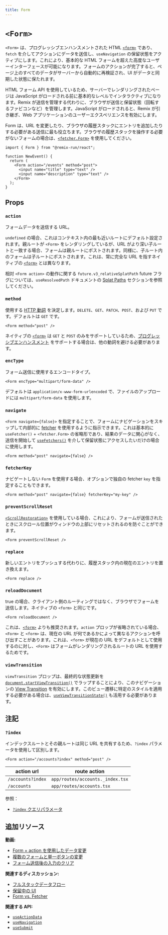 ```yaml
---
title: Form
---
```


# `<Form>`

`<Form>` は、プログレッシブエンハンスメントされた HTML [`<form>`][form_element] であり、`fetch` を介してアクションにデータを送信し、`useNavigation` の保留状態をアクティブにします。これにより、基本的な HTML フォームを超えた高度なユーザーインターフェースが可能になります。フォームのアクションが完了すると、ページ上のすべてのデータがサーバーから自動的に再検証され、UI がデータと同期した状態に保たれます。

HTML フォーム API を使用しているため、サーバーでレンダリングされたページは JavaScript がロードされる前に基本的なレベルでインタラクティブになります。Remix が送信を管理する代わりに、ブラウザが送信と保留状態（回転するファビコンなど）を管理します。JavaScript がロードされると、Remix が引き継ぎ、Web アプリケーションのユーザーエクスペリエンスを有効にします。

Form は、URL を変更したり、ブラウザの履歴スタックにエントリを追加したりする必要がある送信に最も役立ちます。ブラウザの履歴スタックを操作する必要がないフォームの場合は、[`<fetcher.Form>`][fetcher_form] を使用してください。

```tsx
import { Form } from "@remix-run/react";

function NewEvent() {
  return (
    <Form action="/events" method="post">
      <input name="title" type="text" />
      <input name="description" type="text" />
    </Form>
  );
}
```

## Props

### `action`

フォームデータを送信する URL。

`undefined` の場合、これはコンテキスト内の最も近いルートにデフォルト設定されます。親ルートが `<Form>` をレンダリングしているが、URL がより深い子ルートと一致する場合、フォームは親ルートにポストされます。同様に、子ルート内のフォームは子ルートにポストされます。これは、常に完全な URL を指すネイティブの [`<form>`][form_element] とは異なります。

<docs-info>相対 `<Form action>` の動作に関する `future.v3_relativeSplatPath` future フラグについては、`useResolvedPath` ドキュメントの [Splat Paths][relativesplatpath] セクションを参照してください。</docs-info>

### `method`

使用する [HTTP 動詞][http_verb] を決定します。`DELETE`、`GET`、`PATCH`、`POST`、および `PUT` です。デフォルトは `GET` です。

```tsx
<Form method="post" />
```

ネイティブの [`<form>`][form_element] は `GET` と `POST` のみをサポートしているため、[プログレッシブエンハンスメント][progressive_enhancement] をサポートする場合は、他の動詞を避ける必要があります。

### `encType`

フォーム送信に使用するエンコードタイプ。

```tsx
<Form encType="multipart/form-data" />
```

デフォルトは `application/x-www-form-urlencoded` で、ファイルのアップロードには `multipart/form-data` を使用します。

### `navigate`

`<Form navigate={false}>` を指定することで、フォームにナビゲーションをスキップして内部的に [fetcher][use_fetcher] を使用するように指示できます。これは基本的に `useFetcher()` + `<fetcher.Form>` の省略形であり、結果のデータに関心がなく、送信を開始して [`useFetchers()`][use_fetchers] を介して保留状態にアクセスしたいだけの場合に使用します。

```tsx
<Form method="post" navigate={false} />
```

### `fetcherKey`

ナビゲートしない `Form` を使用する場合、オプションで独自の fetcher `key` を指定することもできます。

```tsx
<Form method="post" navigate={false} fetcherKey="my-key" />
```

### `preventScrollReset`

[`<ScrollRestoration>`][scroll_restoration_component] を使用している場合、これにより、フォームが送信されたときにスクロール位置がウィンドウの上部にリセットされるのを防ぐことができます。

```tsx
<Form preventScrollReset />
```

### `replace`

新しいエントリをプッシュする代わりに、履歴スタック内の現在のエントリを置き換えます。

```tsx
<Form replace />
```

### `reloadDocument`

true の場合、クライアント側のルーティングではなく、ブラウザでフォームを送信します。ネイティブの `<form>` と同じです。

```tsx
<Form reloadDocument />
```

これは、[`<form>`][form_element] よりも推奨されます。`action` プロップが省略されている場合、`<Form>` と `<form>` は、現在の URL が何であるかによって異なるアクションを呼び出すことがあります。これは、`<form>` が現在の URL をデフォルトとして使用するのに対し、`<Form>` はフォームがレンダリングされるルートの URL を使用するためです。

### `viewTransition`

`viewTransition` プロップは、最終的な状態更新を [`document.startViewTransition()`][document-start-view-transition] でラップすることにより、このナビゲーションの [View Transition][view-transitions] を有効にします。このビュー遷移に特定のスタイルを適用する必要がある場合は、[`useViewTransitionState()`][use-view-transition-state] も活用する必要があります。

## 注記

### `?index`

インデックスルートとその親ルートは同じ URL を共有するため、`?index` パラメータを使用して区別します。

```tsx
<Form action="/accounts?index" method="post" />
```

| action url        | route action                     |
| ----------------- | -------------------------------- |
| `/accounts?index` | `app/routes/accounts._index.tsx` |
| `/accounts`       | `app/routes/accounts.tsx`        |

参照：

- [`?index` クエリパラメータ][index_query_param]

## 追加リソース

**動画:**

- [Form + action を使用したデータ変更][data_mutations_with_form_action]
- [複数のフォームと単一ボタンの変更][multiple_forms_and_single_button_mutations]
- [フォーム送信後の入力のクリア][clearing_inputs_after_form_submissions]

**関連するディスカッション:**

- [フルスタックデータフロー][fullstack_data_flow]
- [保留中の UI][pending_ui]
- [Form vs. Fetcher][form_vs_fetcher]

**関連する API:**

- [`useActionData`][use_action_data]
- [`useNavigation`][use_navigation]
- [`useSubmit`][use_submit]

[use_navigation]: ../hooks/use-navigation
[scroll_restoration_component]: ./scroll-restoration
[index_query_param]: ../guides/index-query-param
[http_verb]: https://developer.mozilla.org/en-US/docs/Web/HTTP/Methods
[form_element]: https://developer.mozilla.org/en-US/docs/Web/HTML/Element/form
[use_action_data]: ../hooks/use-action-data
[use_submit]: ../hooks/use-submit
[data_mutations_with_form_action]: https://www.youtube.com/watch?v=Iv25HAHaFDs&list=PLXoynULbYuEDG2wBFSZ66b85EIspy3fy6
[multiple_forms_and_single_button_mutations]: https://www.youtube.com/watch?v=w2i-9cYxSdc&list=PLXoynULbYuEDG2wBFSZ66b85EIspy3fy6
[clearing_inputs_after_form_submissions]: https://www.youtube.com/watch?v=bMLej7bg5Zo&list=PLXoynULbYuEDG2wBFSZ66b85EIspy3fy6
[fullstack_data_flow]: ../discussion/data-flow
[pending_ui]: ../discussion/pending-ui
[form_vs_fetcher]: ../discussion/form-vs-fetcher
[use_fetcher]: ../hooks/use-fetcher
[use_fetchers]: ../hooks/use-fetchers
[fetcher_form]: ../hooks/use-fetcher#fetcherform
[progressive_enhancement]: ../discussion/progressive-enhancement
[view-transitions]: https://developer.mozilla.org/en-US/docs/Web/API/View_Transitions_API
[document-start-view-transition]: https://developer.mozilla.org/en-US/docs/Web/API/Document/startViewTransition
[use-view-transition-state]: ../hooks/use-view-transition-state
[relativesplatpath]: ../hooks/use-resolved-path#splat-paths

